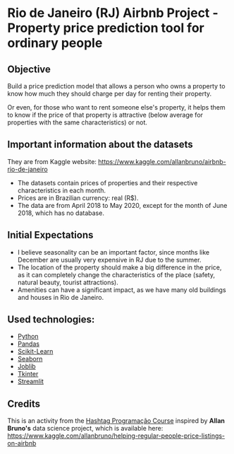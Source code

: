 # Rio de Janeiro (RJ) Airbnb Project - Property price prediction tool for ordinary people

## Objective

Build a price prediction model that allows a person who owns a property to know how much they should charge per day for renting their property.

Or even, for those who want to rent someone else's property, it helps them to know if the price of that property is attractive (below average for properties with the same characteristics) or not.

## Important information about the datasets

They are from Kaggle website: https://www.kaggle.com/allanbruno/airbnb-rio-de-janeiro

- The datasets contain prices of properties and their respective characteristics in each month.
- Prices are in Brazilian currency: real (R$).
- The data are from April 2018 to May 2020, except for the month of June 2018, which has no database.

## Initial Expectations

- I believe seasonality can be an important factor, since months like December are usually very expensive in RJ due to the summer.
- The location of the property should make a big difference in the price, as it can completely change the characteristics of the place (safety, natural beauty, tourist attractions).
- Amenities can have a significant impact, as we have many old buildings and houses in Rio de Janeiro.

## Used technologies:

* [Python](https://www.python.org/)
* [Pandas](https://pandas.pydata.org/getting_started.html)
* [Scikit-Learn](https://scikit-learn.org/stable/getting_started.html)
* [Seaborn](https://seaborn.pydata.org)
* [Joblib](https://joblib.readthedocs.io/en/latest/)
* [Tkinter](https://docs.python.org/3/library/tkinter.html)
* [Streamlit](https://docs.streamlit.io/library/get-started)


## Credits

This is an activity from the [Hashtag Programação Course](https://portalhashtag.com/login) inspired by **Allan Bruno's** data science project, which is available here: https://www.kaggle.com/allanbruno/helping-regular-people-price-listings-on-airbnb
